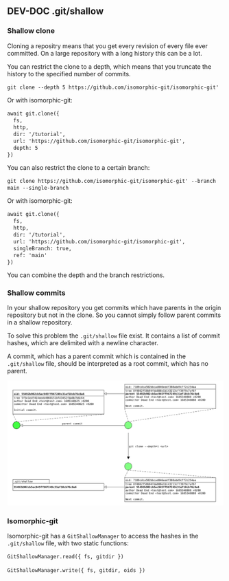 ## DEV-DOC .git/shallow

### Shallow clone

Cloning a repositry means that you get every revision of every file ever committed.
On a large repository with a long history this can be a lot.

You can restrict the clone to a depth, which means that you truncate the history to
the specified number of commits.

```
git clone --depth 5 https://github.com/isomorphic-git/isomorphic-git'
```

Or with isomorphic-git:

```
await git.clone({
  fs,
  http,
  dir: '/tutorial',
  url: 'https://github.com/isomorphic-git/isomorphic-git',
  depth: 5
})
```

You can also restrict the clone to a certain branch:

```
git clone https://github.com/isomorphic-git/isomorphic-git' --branch main --single-branch
```

Or with isomorphic-git:

```
await git.clone({
  fs,
  http,
  dir: '/tutorial',
  url: 'https://github.com/isomorphic-git/isomorphic-git',
  singleBranch: true,
  ref: 'main'
})
```

You can combine the depth and the branch restrictions.

### Shallow commits

In your shallow repository you get commits which have parents in the origin repository
but not in the clone. So you cannot simply follow parent commits in a shallow repository.

To solve this problem the `.git/shallow` file exist. It contains a list of commit hashes,
which are delimited with a newline character.

A commit, which has a parent commit which is contained in the `.git/shallow` file, should be
interpreted as a root commit, which has no parent.

![Shallow](shallow.png)

### Isomorphic-git

Isomorphic-git has a `GitShallowManager` to access the hashes in the `.git/shallow` file, with two static functions:

```
GitShallowManager.read({ fs, gitdir })

GitShallowManager.write({ fs, gitdir, oids })
```
